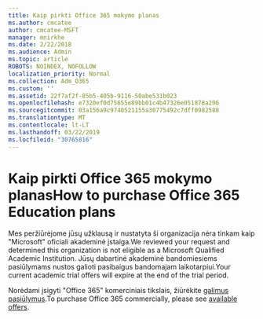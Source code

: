 ```yaml
---
title: Kaip pirkti Office 365 mokymo planas
ms.author: cmcatee
author: cmcatee-MSFT
manager: mnirkhe
ms.date: 2/22/2018
ms.audience: Admin
ms.topic: article
ROBOTS: NOINDEX, NOFOLLOW
localization_priority: Normal
ms.collection: Adm_O365
ms.custom: ''
ms.assetid: 22f7af2f-85b5-405b-9116-50abe531b023
ms.openlocfilehash: e7320ef0d75655e89bb01c4b47326e051878a296
ms.sourcegitcommit: 03a156a9c9740521155a30775492c7dff0982588
ms.translationtype: MT
ms.contentlocale: lt-LT
ms.lasthandoff: 03/22/2019
ms.locfileid: "30765816"
---
```

# <a name="how-to-purchase-office-365-education-plans"></a><span data-ttu-id="baf5b-102">Kaip pirkti Office 365 mokymo planas</span><span class="sxs-lookup"><span data-stu-id="baf5b-102">How to purchase Office 365 Education plans</span></span>

<span data-ttu-id="baf5b-103">Mes peržiūrėjome jūsų užklausą ir nustatyta ši organizacija nėra tinkam kaip "Microsoft" oficiali akademinė įstaiga.</span><span class="sxs-lookup"><span data-stu-id="baf5b-103">We reviewed your request and determined this organization is not eligible as a Microsoft Qualified Academic Institution.</span></span> <span data-ttu-id="baf5b-104">Jūsų dabartinė akademinė bandomiesiems pasiūlymams nustos galioti pasibaigus bandomajam laikotarpiui.</span><span class="sxs-lookup"><span data-stu-id="baf5b-104">Your current academic trial offers will expire at the end of the trial period.</span></span>
  
<span data-ttu-id="baf5b-105">Norėdami įsigyti "Office 365" komerciniais tikslais, žiūrėkite [galimus pasiūlymus](https://go.microsoft.com/fwlink/p/?linkid=868433).</span><span class="sxs-lookup"><span data-stu-id="baf5b-105">To purchase Office 365 commercially, please see [available offers](https://go.microsoft.com/fwlink/p/?linkid=868433).</span></span>
  

